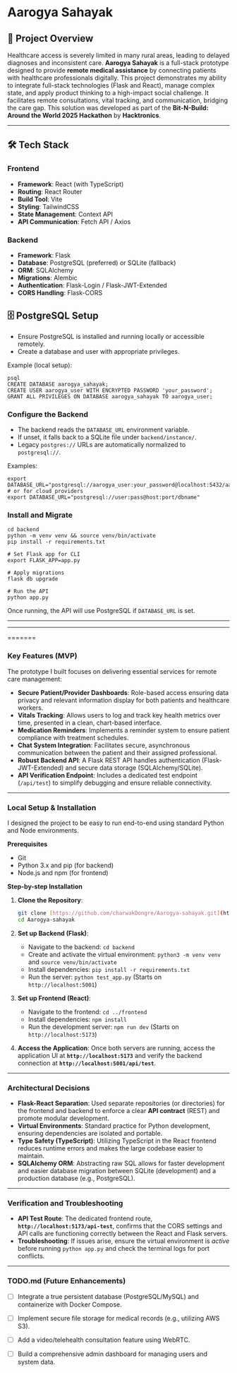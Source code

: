 
# Aarogya Sahayak

## 🚀 Project Overview
Healthcare access is severely limited in many rural areas, leading to delayed diagnoses and inconsistent care. **Aarogya Sahayak** is a full-stack prototype designed to provide **remote medical assistance** by connecting patients with healthcare professionals digitally. This project demonstrates my ability to integrate full-stack technologies (Flask and React), manage complex state, and apply product thinking to a high-impact social challenge. It facilitates remote consultations, vital tracking, and communication, bridging the care gap. This solution was developed as part of the **Bit-N-Build: Around the World 2025 Hackathon** by **Hacktronics**.

---

## 🛠️ Tech Stack
### **Frontend**
- **Framework**: React (with TypeScript)
- **Routing**: React Router
- **Build Tool**: Vite
- **Styling**: TailwindCSS
- **State Management**: Context API
- **API Communication**: Fetch API / Axios

### **Backend**
- **Framework**: Flask
- **Database**: PostgreSQL (preferred) or SQLite (fallback)
- **ORM**: SQLAlchemy
- **Migrations**: Alembic
- **Authentication**: Flask-Login / Flask-JWT-Extended
- **CORS Handling**: Flask-CORS

## 🗄️ PostgreSQL Setup
- Ensure PostgreSQL is installed and running locally or accessible remotely.
- Create a database and user with appropriate privileges.

Example (local setup):

```
psql
CREATE DATABASE aarogya_sahayak;
CREATE USER aarogya_user WITH ENCRYPTED PASSWORD 'your_password';
GRANT ALL PRIVILEGES ON DATABASE aarogya_sahayak TO aarogya_user;
```

### Configure the Backend
- The backend reads the `DATABASE_URL` environment variable.
- If unset, it falls back to a SQLite file under `backend/instance/`.
- Legacy `postgres://` URLs are automatically normalized to `postgresql://`.

Examples:

```
export DATABASE_URL="postgresql://aarogya_user:your_password@localhost:5432/aarogya_sahayak"
# or for cloud providers
export DATABASE_URL="postgresql://user:pass@host:port/dbname"
```

### Install and Migrate

```
cd backend
python -m venv venv && source venv/bin/activate
pip install -r requirements.txt

# Set Flask app for CLI
export FLASK_APP=app.py

# Apply migrations
flask db upgrade

# Run the API
python app.py
```

Once running, the API will use PostgreSQL if `DATABASE_URL` is set.

---
---

=======
### Key Features (MVP)

The prototype I built focuses on delivering essential services for remote care management:

* **Secure Patient/Provider Dashboards**: Role-based access ensuring data privacy and relevant information display for both patients and healthcare workers.
* **Vitals Tracking**: Allows users to log and track key health metrics over time, presented in a clean, chart-based interface.
* **Medication Reminders**: Implements a reminder system to ensure patient compliance with treatment schedules.
* **Chat System Integration**: Facilitates secure, asynchronous communication between the patient and their assigned professional.
* **Robust Backend API**: A Flask REST API handles authentication (Flask-JWT-Extended) and secure data storage (SQLAlchemy/SQLite).
* **API Verification Endpoint**: Includes a dedicated test endpoint (`/api/test`) to simplify debugging and ensure reliable connectivity.

---

### Local Setup & Installation

I designed the project to be easy to run end-to-end using standard Python and Node environments.

**Prerequisites**
* Git
* Python 3.x and pip (for backend)
* Node.js and npm (for frontend)

**Step-by-step Installation**

1.  **Clone the Repository**:
    ```bash
    git clone [https://github.com/charwakDongre/Aarogya-sahayak.git](https://github.com/charwakDongre/Aarogya-sahayak.git)
    cd Aarogya-sahayak
    ```

2.  **Set up Backend (Flask)**:
    * Navigate to the backend: `cd backend`
    * Create and activate the virtual environment: `python3 -m venv venv` and `source venv/bin/activate`
    * Install dependencies: `pip install -r requirements.txt`
    * Run the server: `python test_app.py` (Starts on `http://localhost:5001`)

3.  **Set up Frontend (React)**:
    * Navigate to the frontend: `cd ../frontend`
    * Install dependencies: `npm install`
    * Run the development server: `npm run dev` (Starts on `http://localhost:5173`)

4.  **Access the Application**:
    Once both servers are running, access the application UI at **`http://localhost:5173`** and verify the backend connection at **`http://localhost:5001/api/test`**.

---

### Architectural Decisions

* **Flask-React Separation**: Used separate repositories (or directories) for the frontend and backend to enforce a clear **API contract** (REST) and promote modular development.
* **Virtual Environments**: Standard practice for Python development, ensuring dependencies are isolated and portable.
* **Type Safety (TypeScript)**: Utilizing TypeScript in the React frontend reduces runtime errors and makes the large codebase easier to maintain.
* **SQLAlchemy ORM**: Abstracting raw SQL allows for faster development and easier database migration between SQLite (development) and a production database (e.g., PostgreSQL).

---

### Verification and Troubleshooting

* **API Test Route**: The dedicated frontend route, **`http://localhost:5173/api-test`**, confirms that the CORS settings and API calls are functioning correctly between the React and Flask servers.
* **Troubleshooting**: If issues arise, ensure the virtual environment is *active* before running `python app.py` and check the terminal logs for port conflicts.

---

### TODO.md (Future Enhancements)

* [ ] Integrate a true persistent database (PostgreSQL/MySQL) and containerize with Docker Compose.
* [ ] Implement secure file storage for medical records (e.g., utilizing AWS S3).
* [ ] Add a video/telehealth consultation feature using WebRTC.
* [ ] Build a comprehensive admin dashboard for managing users and system data.

